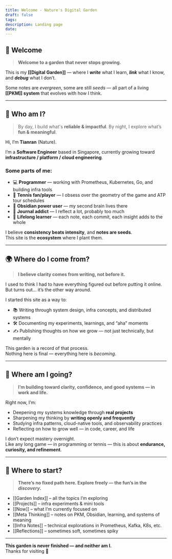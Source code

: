 ```yaml
---
title: Welcome - Nature's Digital Garden
draft: false
tags:
description: Landing page
date:
---
```

##  🌱 Welcome

> **Welcome to a garden that never stops growing.**

This is my **[[Digital Garden]]** — where I ***write*** what I learn, ***link*** what I know, and ***debug*** what I don’t.

Some notes are _evergreen_, some are still _seeds_ — all part of a living **[[PKM]] system** that evolves with how I think.

---
## 🧠 Who am I?

> By day, I build what's **reliable & impactful**. 
> By night, I explore what’s **fun & meaningful**.

Hi, I’m **Tianran** (Nature).  

I’m a **Software Engineer** based in Singapore, currently growing toward **infrastructure / platform / cloud engineering**.

### Some parts of me:

- 💻 **Programmer** — working with Prometheus, Kubernetes, Go, and building infra tools
- 🎾 **Tennis fan/player** — I obsess over the geometry of the game and ATP tour schedules
- 🧠 **Obsidian power user** — my second brain lives there
- 📒 **Journal addict** — I reflect a lot, probably too much
- 🌱 **Lifelong learner** — each note, each commit, each insight adds to the whole

I believe **consistency beats intensity**, and **notes are seeds**.  
This site is the **ecosystem** where I plant them.

---
## 🌍 Where do I come from?

> **I believe clarity comes from writing, not before it.**

I used to think I had to have everything figured out before putting it online. But turns out… it’s the other way around.

I started this site as a way to:
- 📚 Writing through system design, infra concepts, and distributed systems
- 🛠 Documenting my experiments, learnings, and “aha” moments
- ✍️ Publishing thoughts on how we grow — not just technically, but mentally

This garden is a record of that process.  
Nothing here is final — everything here is *becoming*.

---
## 🌻 Where am I going?

> **I’m building toward clarity, confidence, and good systems — in work and life.**

Right now, I’m:
- Deepening my systems knowledge through **real projects**
- Sharpening my thinking by **writing openly and frequently**
- Studying infra patterns, cloud-native tools, and observability practices
- Reflecting on how to grow well — in code, career, and life

I don’t expect mastery overnight.  
Like any long game — in programming or tennis — this is about **endurance, curiosity, and refinement**.

---
## 🧭 Where to start?

> **There’s no fixed path here. Explore freely — the fun’s in the *discovery*.**

- [[Garden Index]] – all the topics I’m exploring
- [[Projects]] – infra experiments & mini tools
- [[Now]] – what I’m currently focused on
- [[Meta Thinking]] – notes on PKM, Obsidian, learning, and systems of meaning
- [[Infra Notes]] – technical explorations in Prometheus, Kafka, K8s, etc.
- [[Reflections]] – sometimes soft, sometimes spiky

---

**This garden is never finished — and neither am I.**  
Thanks for visiting 🌿

